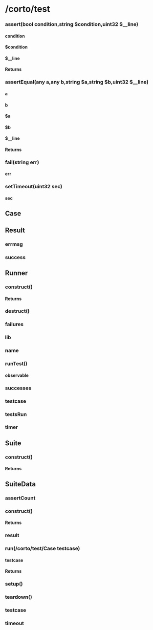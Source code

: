# /corto/test
### assert(bool condition,string $condition,uint32 $__line)
#### condition
#### $condition
#### $__line
#### Returns
### assertEqual(any a,any b,string $a,string $b,uint32 $__line)
#### a
#### b
#### $a
#### $b
#### $__line
#### Returns
### fail(string err)
#### err
### setTimeout(uint32 sec)
#### sec

## Case

## Result
### errmsg
### success

## Runner
### construct()
#### Returns
### destruct()
### failures
### lib
### name
### runTest()
#### observable
### successes
### testcase
### testsRun
### timer

## Suite
### construct()
#### Returns

## SuiteData
### assertCount
### construct()
#### Returns
### result
### run(/corto/test/Case testcase)
#### testcase
#### Returns
### setup()
### teardown()
### testcase
### timeout
